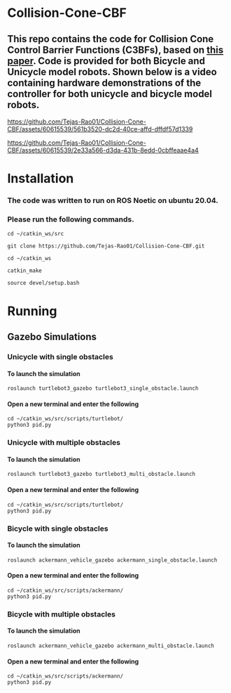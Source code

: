# Collision-Cone-CBF

## This repo contains the code for Collision Cone Control Barrier Functions (C3BFs), based on [this paper](https://www.google.com/url?sa=t&source=web&rct=j&opi=89978449&url=https://arxiv.org/pdf/2209.11524&ved=2ahUKEwjIuoWN74mGAxU3-zgGHfGNDjAQFnoECB8QAQ&usg=AOvVaw1tP28HeSzucpQmdhTHB6b3). Code is provided for both Bicycle and Unicycle model robots. Shown below is a video containing hardware demonstrations of the controller for both unicycle and bicycle model robots.


https://github.com/Tejas-Rao01/Collision-Cone-CBF/assets/60615539/561b3520-dc2d-40ce-affd-dffdf57d1339


https://github.com/Tejas-Rao01/Collision-Cone-CBF/assets/60615539/2e33a566-d3da-431b-8edd-0cbffeaae4a4


# Installation

### The code was written to run on ROS Noetic on ubuntu 20.04. 
### Please run the following commands. 

```
cd ~/catkin_ws/src
```

```
git clone https://github.com/Tejas-Rao01/Collision-Cone-CBF.git
```
```
cd ~/catkin_ws 
```
```
catkin_make
```
```
source devel/setup.bash
```



# Running 

## Gazebo Simulations
### Unicycle with single obstacles

#### To launch the simulation
```
roslaunch turtlebot3_gazebo turtlebot3_single_obstacle.launch
``` 
#### Open a new terminal and enter the following
```
cd ~/catkin_ws/src/scripts/turtlebot/
python3 pid.py
```

### Unicycle with multiple obstacles
#### To launch the simulation
```
roslaunch turtlebot3_gazebo turtlebot3_multi_obstacle.launch
```
#### Open a new terminal and enter the following
```
cd ~/catkin_ws/src/scripts/turtlebot/
python3 pid.py
```

### Bicycle with single obstacles
#### To launch the simulation
```
roslaunch ackermann_vehicle_gazebo ackermann_single_obstacle.launch
```
#### Open a new terminal and enter the following
```
cd ~/catkin_ws/src/scripts/ackermann/
python3 pid.py
```

### Bicycle with multiple obstacles
#### To launch the simulation

```
roslaunch ackermann_vehicle_gazebo ackermann_multi_obstacle.launch
```
#### Open a new terminal and enter the following
```
cd ~/catkin_ws/src/scripts/ackermann/
python3 pid.py
```
